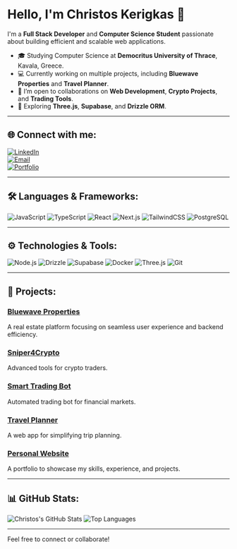 # Hello, I'm Christos Kerigkas 👋

I'm a **Full Stack Developer** and **Computer Science Student** passionate about building efficient and scalable web applications.

- 🎓 Studying Computer Science at **Democritus University of Thrace**, Kavala, Greece.  
- 💻 Currently working on multiple projects, including **Bluewave Properties** and **Travel Planner**.  
- 🚀 I’m open to collaborations on **Web Development**, **Crypto Projects**, and **Trading Tools**.  
- 🌱 Exploring **Three.js**, **Supabase**, and **Drizzle ORM**.

---

## 🌐 Connect with me:
[![LinkedIn](https://img.shields.io/badge/LinkedIn-%230077B5.svg?&style=for-the-badge&logo=linkedin&logoColor=white)](https://linkedin.com/in/christoskerigkas)  
[![Email](https://img.shields.io/badge/Email-D14836?style=for-the-badge&logo=gmail&logoColor=white)](mailto:xrhstosk59@gmail.com)  
[![Portfolio](https://img.shields.io/badge/Portfolio-%2312100E.svg?&style=for-the-badge&logo=vercel&logoColor=white)](https://christoskerigkas.com)

---

## 🛠️ Languages & Frameworks:
![JavaScript](https://img.shields.io/badge/JavaScript-F7DF1E?style=for-the-badge&logo=javascript&logoColor=black)
![TypeScript](https://img.shields.io/badge/TypeScript-%23007ACC.svg?style=for-the-badge&logo=typescript&logoColor=white)
![React](https://img.shields.io/badge/React-%2320232a.svg?style=for-the-badge&logo=react&logoColor=%2361DAFB)
![Next.js](https://img.shields.io/badge/Next.js-%23000000.svg?style=for-the-badge&logo=nextdotjs&logoColor=white)
![TailwindCSS](https://img.shields.io/badge/TailwindCSS-%2338B2AC.svg?style=for-the-badge&logo=tailwind-css&logoColor=white)
![PostgreSQL](https://img.shields.io/badge/PostgreSQL-%23316192.svg?style=for-the-badge&logo=postgresql&logoColor=white)

---

## ⚙️ Technologies & Tools:
![Node.js](https://img.shields.io/badge/Node.js-%2343853D.svg?style=for-the-badge&logo=node.js&logoColor=white)
![Drizzle](https://img.shields.io/badge/Drizzle-20232A?style=for-the-badge&logo=drizzle&logoColor=blue)
![Supabase](https://img.shields.io/badge/Supabase-%233FCF8E.svg?style=for-the-badge&logo=supabase&logoColor=white)
![Docker](https://img.shields.io/badge/Docker-%230db7ed.svg?style=for-the-badge&logo=docker&logoColor=white)
![Three.js](https://img.shields.io/badge/Three.js-black?style=for-the-badge&logo=three.js&logoColor=white)
![Git](https://img.shields.io/badge/Git-%23F05033.svg?style=for-the-badge&logo=git&logoColor=white)

---

## 🚀 Projects:
### [Bluewave Properties](https://github.com/your-repo-link)
A real estate platform focusing on seamless user experience and backend efficiency.

### [Sniper4Crypto](https://github.com/your-repo-link)
Advanced tools for crypto traders.

### [Smart Trading Bot](https://github.com/your-repo-link)
Automated trading bot for financial markets.

### [Travel Planner](https://github.com/your-repo-link)
A web app for simplifying trip planning.

### [Personal Website](https://github.com/your-repo-link)
A portfolio to showcase my skills, experience, and projects.

---

## 📊 GitHub Stats:
![Christos's GitHub Stats](https://github-readme-stats.vercel.app/api?username=xrhstosk59&show_icons=true&theme=radical)
![Top Languages](https://github-readme-stats.vercel.app/api/top-langs/?username=xrhstosk59&layout=compact&theme=radical)

---

Feel free to connect or collaborate!
